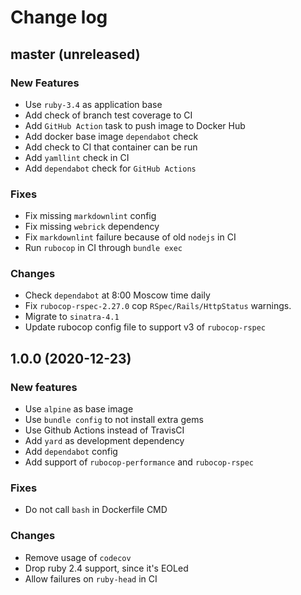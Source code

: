 # Change log

## master (unreleased)

### New Features

* Use `ruby-3.4` as application base
* Add check of branch test coverage to CI
* Add `GitHub Action` task to push image to Docker Hub
* Add docker base image `dependabot` check
* Add check to CI that container can be run
* Add `yamllint` check in CI
* Add `dependabot` check for `GitHub Actions`

### Fixes

* Fix missing `markdownlint` config
* Fix missing `webrick` dependency
* Fix `markdownlint` failure because of old `nodejs` in CI
* Run `rubocop` in CI through `bundle exec`

### Changes

* Check `dependabot` at 8:00 Moscow time daily
* Fix `rubocop-rspec-2.27.0` cop `RSpec/Rails/HttpStatus` warnings.
* Migrate to `sinatra-4.1`
* Update rubocop config file to support v3 of `rubocop-rspec`

## 1.0.0 (2020-12-23)

### New features

* Use `alpine` as base image
* Use `bundle config` to not install extra gems
* Use Github Actions instead of TravisCI
* Add `yard` as development dependency
* Add `dependabot` config
* Add support of `rubocop-performance` and `rubocop-rspec`

### Fixes

* Do not call `bash` in Dockerfile CMD

### Changes

* Remove usage of `codecov`
* Drop ruby 2.4 support, since it's EOLed
* Allow failures on `ruby-head` in CI
